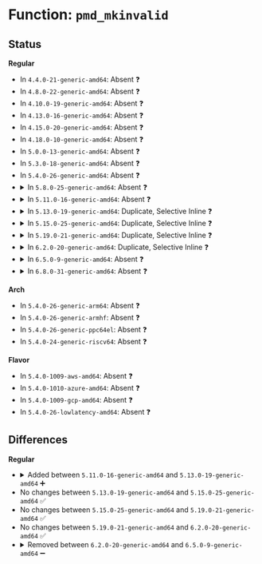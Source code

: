 # Function: <code>pmd_mkinvalid</code>

## Status
<b>Regular</b>
<ul>
<li>
In <code>4.4.0-21-generic-amd64</code>: Absent ❓
</li>
<li>
In <code>4.8.0-22-generic-amd64</code>: Absent ❓
</li>
<li>
In <code>4.10.0-19-generic-amd64</code>: Absent ❓
</li>
<li>
In <code>4.13.0-16-generic-amd64</code>: Absent ❓
</li>
<li>
In <code>4.15.0-20-generic-amd64</code>: Absent ❓
</li>
<li>
In <code>4.18.0-10-generic-amd64</code>: Absent ❓
</li>
<li>
In <code>5.0.0-13-generic-amd64</code>: Absent ❓
</li>
<li>
In <code>5.3.0-18-generic-amd64</code>: Absent ❓
</li>
<li>
In <code>5.4.0-26-generic-amd64</code>: Absent ❓
</li>
<li>
<details>
<summary>In <code>5.8.0-25-generic-amd64</code>: Absent ❓</summary>

```json
{
  "name": "pmd_mkinvalid",
  "collision_type": "Static Duplication",
  "inline_type": "Full",
  "funcs": [
    {
      "addr": 18446744071579444325,
      "name": "pmd_mkinvalid",
      "external": false,
      "loc": "arch/x86/include/asm/pgtable.h:628",
      "file": "arch/x86/mm/kmmio.c",
      "inline": "declared, inlined",
      "caller_inline": [
        "arch/x86/mm/kmmio.c:clear_pmd_presence"
      ],
      "caller_func": []
    },
    {
      "addr": 18446744071581611908,
      "name": "pmd_mkinvalid",
      "external": false,
      "loc": "arch/x86/include/asm/pgtable.h:628",
      "file": "mm/pgtable-generic.c",
      "inline": "declared, inlined",
      "caller_inline": [
        "mm/pgtable-generic.c:pmdp_invalidate"
      ],
      "caller_func": []
    }
  ],
  "symbols": []
}
```
</details>
</li>
<li>
<details>
<summary>In <code>5.11.0-16-generic-amd64</code>: Absent ❓</summary>

```json
{
  "name": "pmd_mkinvalid",
  "collision_type": "Static Duplication",
  "inline_type": "Full",
  "funcs": [
    {
      "addr": 18446744071579441925,
      "name": "pmd_mkinvalid",
      "external": false,
      "loc": "arch/x86/include/asm/pgtable.h:627",
      "file": "arch/x86/mm/kmmio.c",
      "inline": "declared, inlined",
      "caller_inline": [
        "arch/x86/mm/kmmio.c:clear_pmd_presence"
      ],
      "caller_func": []
    },
    {
      "addr": 18446744071581659236,
      "name": "pmd_mkinvalid",
      "external": false,
      "loc": "arch/x86/include/asm/pgtable.h:627",
      "file": "mm/pgtable-generic.c",
      "inline": "declared, inlined",
      "caller_inline": [
        "mm/pgtable-generic.c:pmdp_invalidate"
      ],
      "caller_func": []
    }
  ],
  "symbols": []
}
```
</details>
</li>
<li>
<details>
<summary>In <code>5.13.0-19-generic-amd64</code>: Duplicate, Selective Inline ❓</summary>

```c
pmd_t pmd_mkinvalid(pmd_t pmd)
```

```json
{
  "name": "pmd_mkinvalid",
  "collision_type": "Static Duplication",
  "inline_type": "Selective",
  "funcs": [
    {
      "addr": 18446744071579444805,
      "name": "pmd_mkinvalid",
      "external": false,
      "loc": "arch/x86/include/asm/pgtable.h:627",
      "file": "arch/x86/mm/kmmio.c",
      "inline": "declared, inlined",
      "caller_inline": [
        "arch/x86/mm/kmmio.c:clear_pmd_presence"
      ],
      "caller_func": []
    },
    {
      "addr": 18446744071581679888,
      "name": "pmd_mkinvalid",
      "external": false,
      "loc": "arch/x86/include/asm/pgtable.h:627",
      "file": "mm/pgtable-generic.c",
      "inline": "seen, unknown",
      "caller_inline": [],
      "caller_func": [
        "mm/pgtable-generic.c:pmdp_invalidate"
      ]
    }
  ],
  "symbols": [
    {
      "addr": 18446744071581679888,
      "name": "pmd_mkinvalid",
      "section": ".text",
      "bind": "STB_LOCAL",
      "size": 163
    }
  ]
}
```
</details>
</li>
<li>
<details>
<summary>In <code>5.15.0-25-generic-amd64</code>: Duplicate, Selective Inline ❓</summary>

```c
pmd_t pmd_mkinvalid(pmd_t pmd)
```

```json
{
  "name": "pmd_mkinvalid",
  "collision_type": "Static Duplication",
  "inline_type": "Selective",
  "funcs": [
    {
      "addr": 18446744071579509605,
      "name": "pmd_mkinvalid",
      "external": false,
      "loc": "arch/x86/include/asm/pgtable.h:598",
      "file": "arch/x86/mm/kmmio.c",
      "inline": "declared, inlined",
      "caller_inline": [
        "arch/x86/mm/kmmio.c:clear_pmd_presence"
      ],
      "caller_func": []
    },
    {
      "addr": 18446744071581949168,
      "name": "pmd_mkinvalid",
      "external": false,
      "loc": "arch/x86/include/asm/pgtable.h:598",
      "file": "mm/pgtable-generic.c",
      "inline": "seen, unknown",
      "caller_inline": [],
      "caller_func": [
        "mm/pgtable-generic.c:pmdp_invalidate"
      ]
    }
  ],
  "symbols": [
    {
      "addr": 18446744071581949168,
      "name": "pmd_mkinvalid",
      "section": ".text",
      "bind": "STB_LOCAL",
      "size": 163
    }
  ]
}
```
</details>
</li>
<li>
<details>
<summary>In <code>5.19.0-21-generic-amd64</code>: Duplicate, Selective Inline ❓</summary>

```c
pmd_t pmd_mkinvalid(pmd_t pmd)
```

```json
{
  "name": "pmd_mkinvalid",
  "collision_type": "Static Duplication",
  "inline_type": "Selective",
  "funcs": [
    {
      "addr": 18446744071579555161,
      "name": "pmd_mkinvalid",
      "external": false,
      "loc": "arch/x86/include/asm/pgtable.h:601",
      "file": "arch/x86/mm/pgtable.c",
      "inline": "declared, inlined",
      "caller_inline": [
        "arch/x86/mm/pgtable.c:pmdp_invalidate_ad"
      ],
      "caller_func": []
    },
    {
      "addr": 18446744071579593183,
      "name": "pmd_mkinvalid",
      "external": false,
      "loc": "arch/x86/include/asm/pgtable.h:601",
      "file": "arch/x86/mm/kmmio.c",
      "inline": "declared, inlined",
      "caller_inline": [
        "arch/x86/mm/kmmio.c:clear_page_presence"
      ],
      "caller_func": []
    },
    {
      "addr": 18446744071582358560,
      "name": "pmd_mkinvalid",
      "external": false,
      "loc": "arch/x86/include/asm/pgtable.h:601",
      "file": "mm/pgtable-generic.c",
      "inline": "seen, unknown",
      "caller_inline": [],
      "caller_func": [
        "mm/pgtable-generic.c:pmdp_invalidate"
      ]
    }
  ],
  "symbols": [
    {
      "addr": 18446744071582358560,
      "name": "pmd_mkinvalid",
      "section": ".text",
      "bind": "STB_LOCAL",
      "size": 171
    }
  ]
}
```
</details>
</li>
<li>
<details>
<summary>In <code>6.2.0-20-generic-amd64</code>: Duplicate, Selective Inline ❓</summary>

```c
pmd_t pmd_mkinvalid(pmd_t pmd)
```

```json
{
  "name": "pmd_mkinvalid",
  "collision_type": "Static Duplication",
  "inline_type": "Selective",
  "funcs": [
    {
      "addr": 18446744071579661977,
      "name": "pmd_mkinvalid",
      "external": false,
      "loc": "arch/x86/include/asm/pgtable.h:618",
      "file": "arch/x86/mm/pgtable.c",
      "inline": "declared, inlined",
      "caller_inline": [
        "arch/x86/mm/pgtable.c:pmdp_invalidate_ad"
      ],
      "caller_func": []
    },
    {
      "addr": 18446744071579704368,
      "name": "pmd_mkinvalid",
      "external": false,
      "loc": "arch/x86/include/asm/pgtable.h:618",
      "file": "arch/x86/mm/kmmio.c",
      "inline": "declared, inlined",
      "caller_inline": [
        "arch/x86/mm/kmmio.c:clear_page_presence"
      ],
      "caller_func": []
    },
    {
      "addr": 18446744071582860784,
      "name": "pmd_mkinvalid",
      "external": false,
      "loc": "arch/x86/include/asm/pgtable.h:618",
      "file": "mm/pgtable-generic.c",
      "inline": "seen, unknown",
      "caller_inline": [],
      "caller_func": [
        "mm/pgtable-generic.c:pmdp_invalidate"
      ]
    }
  ],
  "symbols": [
    {
      "addr": 18446744071582860784,
      "name": "pmd_mkinvalid",
      "section": ".text",
      "bind": "STB_LOCAL",
      "size": 177
    }
  ]
}
```
</details>
</li>
<li>
<details>
<summary>In <code>6.5.0-9-generic-amd64</code>: Absent ❓</summary>

```json
{
  "name": "pmd_mkinvalid",
  "collision_type": "Static Duplication",
  "inline_type": "Full",
  "funcs": [
    {
      "addr": 18446744071579676153,
      "name": "pmd_mkinvalid",
      "external": false,
      "loc": "arch/x86/include/asm/pgtable.h:619",
      "file": "arch/x86/mm/pgtable.c",
      "inline": "declared, inlined",
      "caller_inline": [
        "arch/x86/mm/pgtable.c:pmdp_invalidate_ad"
      ],
      "caller_func": []
    },
    {
      "addr": 18446744071579717856,
      "name": "pmd_mkinvalid",
      "external": false,
      "loc": "arch/x86/include/asm/pgtable.h:619",
      "file": "arch/x86/mm/kmmio.c",
      "inline": "declared, inlined",
      "caller_inline": [
        "arch/x86/mm/kmmio.c:clear_page_presence"
      ],
      "caller_func": []
    },
    {
      "addr": 18446744071583077846,
      "name": "pmd_mkinvalid",
      "external": false,
      "loc": "arch/x86/include/asm/pgtable.h:619",
      "file": "mm/pgtable-generic.c",
      "inline": "declared, inlined",
      "caller_inline": [
        "mm/pgtable-generic.c:pmdp_invalidate"
      ],
      "caller_func": []
    }
  ],
  "symbols": []
}
```
</details>
</li>
<li>
<details>
<summary>In <code>6.8.0-31-generic-amd64</code>: Absent ❓</summary>

```json
{
  "name": "pmd_mkinvalid",
  "collision_type": "Static Duplication",
  "inline_type": "Full",
  "funcs": [
    {
      "addr": 18446744071579710281,
      "name": "pmd_mkinvalid",
      "external": false,
      "loc": "arch/x86/include/asm/pgtable.h:788",
      "file": "arch/x86/mm/pgtable.c",
      "inline": "declared, inlined",
      "caller_inline": [
        "arch/x86/mm/pgtable.c:pmdp_invalidate_ad"
      ],
      "caller_func": []
    },
    {
      "addr": 18446744071579752427,
      "name": "pmd_mkinvalid",
      "external": false,
      "loc": "arch/x86/include/asm/pgtable.h:788",
      "file": "arch/x86/mm/kmmio.c",
      "inline": "declared, inlined",
      "caller_inline": [
        "arch/x86/mm/kmmio.c:clear_pmd_presence"
      ],
      "caller_func": []
    },
    {
      "addr": 18446744071583260102,
      "name": "pmd_mkinvalid",
      "external": false,
      "loc": "arch/x86/include/asm/pgtable.h:788",
      "file": "mm/pgtable-generic.c",
      "inline": "declared, inlined",
      "caller_inline": [
        "mm/pgtable-generic.c:pmdp_invalidate"
      ],
      "caller_func": []
    }
  ],
  "symbols": []
}
```
</details>
</li>
</ul>
<b>Arch</b>
<ul>
<li>
In <code>5.4.0-26-generic-arm64</code>: Absent ❓
</li>
<li>
In <code>5.4.0-26-generic-armhf</code>: Absent ❓
</li>
<li>
In <code>5.4.0-26-generic-ppc64el</code>: Absent ❓
</li>
<li>
In <code>5.4.0-24-generic-riscv64</code>: Absent ❓
</li>
</ul>
<b>Flavor</b>
<ul>
<li>
In <code>5.4.0-1009-aws-amd64</code>: Absent ❓
</li>
<li>
In <code>5.4.0-1010-azure-amd64</code>: Absent ❓
</li>
<li>
In <code>5.4.0-1009-gcp-amd64</code>: Absent ❓
</li>
<li>
In <code>5.4.0-26-lowlatency-amd64</code>: Absent ❓
</li>
</ul>

## Differences
<b>Regular</b>
<ul>
<li>
<details>
<summary>Added between <code>5.11.0-16-generic-amd64</code> and <code>5.13.0-19-generic-amd64</code> ➕</summary>

```c
pmd_t pmd_mkinvalid(pmd_t pmd)
```
</details>
</li>
<li>
No changes between <code>5.13.0-19-generic-amd64</code> and <code>5.15.0-25-generic-amd64</code> ✅
</li>
<li>
No changes between <code>5.15.0-25-generic-amd64</code> and <code>5.19.0-21-generic-amd64</code> ✅
</li>
<li>
No changes between <code>5.19.0-21-generic-amd64</code> and <code>6.2.0-20-generic-amd64</code> ✅
</li>
<li>
<details>
<summary>Removed between <code>6.2.0-20-generic-amd64</code> and <code>6.5.0-9-generic-amd64</code> ➖</summary>

```c
pmd_t pmd_mkinvalid(pmd_t pmd)
```
</details>
</li>
</ul>
